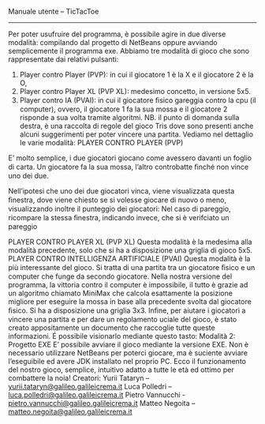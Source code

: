 Manuale utente – TicTacToe
_________________________________________________________________________
Per poter usufruire del programma, è possibile agire in due diverse modalità:
compilando dal progetto di NetBeans oppure avviando semplicemente il
programma exe.
Abbiamo tre modalità di gioco che sono rappresentate dai relativi pulsanti:
1. Player contro Player (PVP): in cui il giocatore 1 è la X e il giocatore 2 è la O,
2. Player contro Player XL (PVP XL): medesimo concetto, in versione 5x5.
3. Player contro IA (PVAI): in cui il giocatore ﬁsico gareggia contro la cpu (il
computer), ovvero, il giocatore 1 fa la sua mossa e il giocatore 2 risponde a sua
volta tramite algoritmi.
NB. il punto di domanda sulla destra, è una raccolta di regole del gioco Tris dove
sono presenti anche alcuni suggerimenti per poter vincere una partita.
Vediamo nel dettaglio le varie modalità:
PLAYER CONTRO PLAYER (PVP)

E’ molto semplice, i due giocatori giocano come avessero davanti un foglio di
carta. Un giocatore fa la sua mossa, l’altro controbatte ﬁnché non vince uno dei
due.

Nell’ipotesi che uno dei due giocatori vinca,
viene visualizzata questa ﬁnestra, dove viene
chiesto se si volesse giocare di nuovo o meno,
visualizzando inoltre il punteggio dei giocatori:
Nel caso di pareggio, ricompare la stessa
ﬁnestra, indicando invece, che si è verifciato
un pareggio

PLAYER CONTRO PLAYER XL (PVP XL)
Questa modalità è la medesima alla modalità precedente, solo che si ha a
disposizione una griglia di gioco 5x5.
PLAYER CONTRO INTELLIGENZA ARTIFICIALE (PVAI)
Questa modalità è la più interessante del gioco.
Si tratta di una partita tra un giocatore ﬁsico e un computer che funge da secondo
giocatore. Nella nostra versione del programma, la vittoria contro il computer è
impossibile, il tutto è grazie ad un algoritmo chiamato MiniMax che calcola
esattamente la posizione migliore per eseguire la mossa in base alla precedente
svolta dal giocatore ﬁsico. Si ha a disposizione una griglia 3x3.
Inﬁne, per aiutare i giocatori a vincere una partita e per dare un regolamento
uciale del gioco, è stato creato appositamente un documento che raccoglie tutte
queste informazioni. É possibile visionarlo mediante questo tasto:
Modalità 2: Progetto EXE
E’ possibile avviare il gioco mediante la versione EXE. Non è necessario utilizzare
NetBeans per poterci giocare, ma è suciente avviare l’eseguibile ed avere JDK
installato nel proprio PC.
Ecco il funzionamento del nostro gioco, semplice, intuitivo adatto a tutte le età ed
ottimo per combattere la noia!
Creatori:
Yurii Tataryn – yurii.tataryn@galileo.galileicrema.it
Luca Polledri – luca.polledri@galileo.galileicrema.it
Pietro Vannucchi - pietro.vannucchi@galileo.galileicrema.it
Matteo Negoita – matteo.negoita@galileo.galileicrema.it
